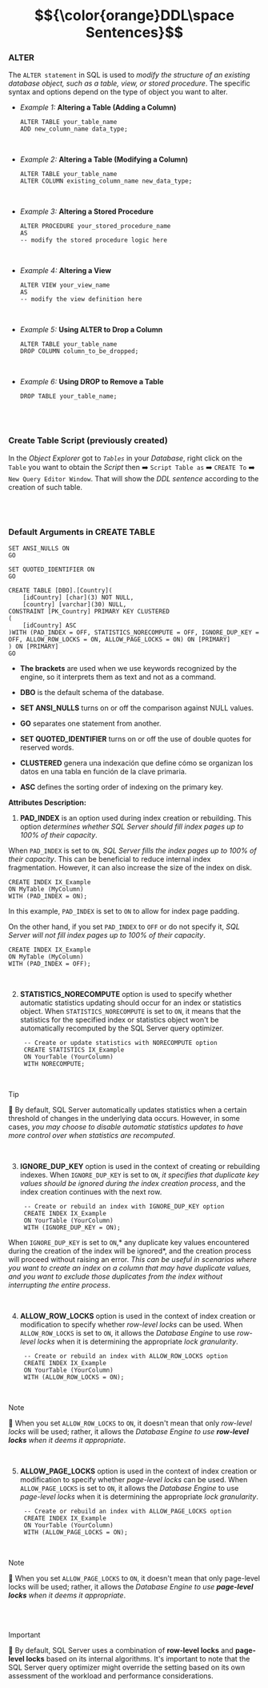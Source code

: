 # $${\color{orange}DDL\space Sentences}$$

### ALTER

The `ALTER statement` in SQL is used to *modify the structure of an existing database object, such as a table, view, or stored procedure*. The specific syntax and options depend on the type of object you want to alter.

- *Example 1:* **Altering a Table (Adding a Column)**

      ALTER TABLE your_table_name
      ADD new_column_name data_type;

<br>

- *Example 2:* **Altering a Table (Modifying a Column)**

      ALTER TABLE your_table_name
      ALTER COLUMN existing_column_name new_data_type;

<br>

- *Example 3:* **Altering a Stored Procedure**

      ALTER PROCEDURE your_stored_procedure_name
      AS
      -- modify the stored procedure logic here

<br>

- *Example 4:* **Altering a View**

      ALTER VIEW your_view_name
      AS
      -- modify the view definition here

<br>

- *Example 5:* **Using ALTER to Drop a Column**

      ALTER TABLE your_table_name
      DROP COLUMN column_to_be_dropped;

<br>

- *Example 6:* **Using DROP to Remove a Table**

      DROP TABLE your_table_name;

<br><br>

### Create Table Script (previously created)

In the *Object Explorer* got to *`Tables`* in your *Database*, right click on the `Table` you want to obtain the *Script* then ➡️ `Script Table as` ➡️ `CREATE To` ➡️ `New Query Editor Window`. That will show the *DDL sentence* according to the creation of such table.

<br><br>

### Default Arguments in CREATE TABLE

    SET ANSI_NULLS ON
    GO

    SET QUOTED_IDENTIFIER ON
    GO

    CREATE TABLE [DBO].[Country](
        [idCountry] [char](3) NOT NULL,
        [country] [varchar](30) NULL,
    CONSTRAINT [PK_Country] PRIMARY KEY CLUSTERED
    (
        [idCountry] ASC
    )WITH (PAD_INDEX = OFF, STATISTICS_NORECOMPUTE = OFF, IGNORE_DUP_KEY = OFF, ALLOW_ROW_LOCKS = ON, ALLOW_PAGE_LOCKS = ON) ON [PRIMARY]
    ) ON [PRIMARY]
    GO

- **The brackets** are used when we use keywords recognized by the engine, so it interprets them as text and not as a command.

- **DBO** is the default schema of the database.

- **SET ANSI_NULLS** turns on or off the comparison against NULL values.

- **GO** separates one statement from another.

- **SET QUOTED_IDENTIFIER** turns on or off the use of double quotes for reserved words.

- **CLUSTERED** genera una indexación que define cómo se organizan los datos en una tabla en función de la clave primaria.

- **ASC** defines the sorting order of indexing on the primary key.

**Attributes Description:**

1. **PAD_INDEX** is an option used during index creation or rebuilding. This option *determines whether SQL Server should fill index pages up to 100% of their capacity*.

When `PAD_INDEX` is set to `ON`, *SQL Server fills the index pages up to 100% of their capacity*. This can be beneficial to reduce internal index fragmentation. However, it can also increase the size of the index on disk.

    CREATE INDEX IX_Example
    ON MyTable (MyColumn)
    WITH (PAD_INDEX = ON);

In this example, `PAD_INDEX` is set to `ON` to allow for index page padding.

On the other hand, if you set `PAD_INDEX` to `OFF` or do not specify it, *SQL Server will not fill index pages up to 100% of their capacity*.

    CREATE INDEX IX_Example
    ON MyTable (MyColumn)
    WITH (PAD_INDEX = OFF);

<br>

2. **STATISTICS_NORECOMPUTE** option is used to specify whether automatic statistics updating should occur for an index or statistics object. When `STATISTICS_NORECOMPUTE` is set to `ON`, it means that the statistics for the specified index or statistics object won't be automatically recomputed by the SQL Server query optimizer.

        -- Create or update statistics with NORECOMPUTE option
        CREATE STATISTICS IX_Example
        ON YourTable (YourColumn)
        WITH NORECOMPUTE;

<br>

> [!TIP]
> 🧠
> By default, SQL Server automatically updates statistics when a certain threshold of changes in the underlying data occurs. However, in some cases, *you may choose to disable automatic statistics updates to have more control over when statistics are recomputed*.

<br>

3. **IGNORE_DUP_KEY** option is used in the context of creating or rebuilding indexes. When `IGNORE_DUP_KEY` is set to `ON`, *it specifies that duplicate key values should be ignored during the index creation process*, and the index creation continues with the next row.

        -- Create or rebuild an index with IGNORE_DUP_KEY option
        CREATE INDEX IX_Example
        ON YourTable (YourColumn)
        WITH (IGNORE_DUP_KEY = ON);

When `IGNORE_DUP_KEY` is set to `ON`,* any duplicate key values encountered during the creation of the index will be ignored*, and the creation process will proceed without raising an error. *This can be useful in scenarios where you want to create an index on a column that may have duplicate values, and you want to exclude those duplicates from the index without interrupting the entire process*.

<br>

4. **ALLOW_ROW_LOCKS** option is used in the context of index creation or modification to specify whether *row-level locks* can be used. When `ALLOW_ROW_LOCKS` is set to `ON`, it allows the *Database Engine* to use *row-level locks* when it is determining the appropriate *lock granularity*.

        -- Create or rebuild an index with ALLOW_ROW_LOCKS option
        CREATE INDEX IX_Example
        ON YourTable (YourColumn)
        WITH (ALLOW_ROW_LOCKS = ON);

<br>

> [!NOTE]
> 📝
> When you set `ALLOW_ROW_LOCKS` to `ON`, it doesn't mean that only *row-level locks* will be used; rather, it allows the *Database Engine to use **row-level locks** when it deems it appropriate*.

<br>

5. **ALLOW_PAGE_LOCKS** option is used in the context of index creation or modification to specify whether *page-level locks* can be used. When `ALLOW_PAGE_LOCKS` is set to `ON`, it allows the *Database Engine* to use *page-level locks* when it is determining the appropriate *lock granularity*.

        -- Create or rebuild an index with ALLOW_PAGE_LOCKS option
        CREATE INDEX IX_Example
        ON YourTable (YourColumn)
        WITH (ALLOW_PAGE_LOCKS = ON);

<br>

> [!NOTE]
> 📝
> When you set `ALLOW_PAGE_LOCKS` to `ON`, it doesn't mean that only page-level locks will be used; rather, it allows the *Database Engine to use **page-level locks** when it deems it appropriate*.

<br><br>

> [!IMPORTANT]
> 🚩
> By default, SQL Server uses a combination of **row-level locks** and **page-level locks** based on its internal algorithms. It's important to note that the SQL Server query optimizer might override the setting based on its own assessment of the workload and performance considerations.
